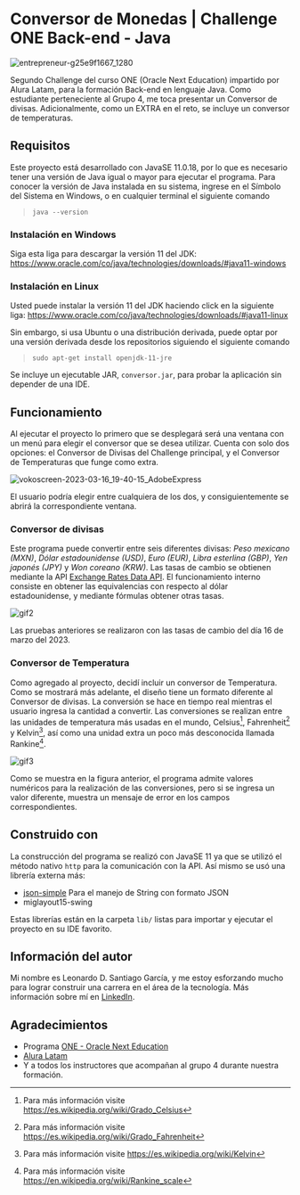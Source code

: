 # Conversor de Monedas | Challenge ONE Back-end - Java

![entrepreneur-g25e9f1667_1280](https://user-images.githubusercontent.com/109176490/225792783-a5ce2895-1efd-4ea3-b01a-28a9f128101e.jpg)

Segundo Challenge del curso ONE (Oracle Next Education) impartido por Alura Latam, para la formación Back-end en lenguaje Java. Como estudiante perteneciente al Grupo 4, me toca presentar un Conversor de divisas. Adicionalmente, como un EXTRA en el reto, se incluye un conversor de temperaturas.

## Requisitos

Este proyecto está desarrollado con JavaSE 11.0.18, por lo que es necesario tener una versión de Java igual o mayor para ejecutar el programa. Para conocer la versión de Java instalada en su sistema, ingrese en el Símbolo del Sistema en Windows, o en cualquier terminal el siguiente comando

>~~~
> java --version
>~~~

### Instalación en Windows

Siga esta liga para descargar la versión 11 del JDK: https://www.oracle.com/co/java/technologies/downloads/#java11-windows

### Instalación en Linux

Usted puede instalar la versión 11 del JDK haciendo click en la siguiente liga: https://www.oracle.com/co/java/technologies/downloads/#java11-linux

Sin embargo, si usa Ubuntu o una distribución derivada, puede optar por una versión derivada desde los repositorios siguiendo el siguiente comando

>~~~
> sudo apt-get install openjdk-11-jre
>~~~

Se incluye un ejecutable JAR, `conversor.jar`, para probar la aplicación sin depender de una IDE.

## Funcionamiento

Al ejecutar el proyecto lo primero que se desplegará será una ventana con un menú para elegir el conversor que se desea utilizar. Cuenta con solo dos opciones: el Conversor de Divisas del Challenge principal, y el Conversor de Temperaturas que funge como extra.

![vokoscreen-2023-03-16_19-40-15_AdobeExpress](https://user-images.githubusercontent.com/109176490/225792828-7a46ef55-ccb2-4e70-a97b-e4f5df4c6eb9.gif)

El usuario podría elegir entre cualquiera de los dos, y consiguientemente se abrirá la correspondiente ventana.

### Conversor de divisas

Este programa puede convertir entre seis diferentes divisas: *Peso mexicano (MXN)*, *Dólar estadounidense (USD)*, *Euro (EUR)*, *Libra esterlina (GBP)*, *Yen japonés (JPY)* y *Won coreano (KRW)*. Las tasas de cambio se obtienen mediante la API [Exchange Rates Data API](https://apilayer.com/marketplace/exchangerates_data-api). El funcionamiento interno consiste en obtener las equivalencias con respecto al dólar estadounidense, y mediante fórmulas obtener otras tasas.

![gif2](https://user-images.githubusercontent.com/109176490/225793203-9c7a6fa4-e989-40bf-9229-f60a866b8d3e.gif)

Las pruebas anteriores se realizaron con las tasas de cambio del día 16 de marzo del 2023.

### Conversor de Temperatura

Como agregado al proyecto, decidí incluir un conversor de Temperatura. Como se mostrará más adelante, el diseño tiene un formato diferente al Conversor de divisas. La conversión se hace en tiempo real mientras el usuario ingresa la cantidad a convertir. Las conversiones se realizan entre las unidades de temperatura más usadas en el mundo, Celsius[^1], Fahrenheit[^2] y Kelvin[^3], así como una unidad extra un poco más desconocida llamada Rankine[^4].

[^1]: Para más información visite https://es.wikipedia.org/wiki/Grado_Celsius
[^2]: Para más información visite https://es.wikipedia.org/wiki/Grado_Fahrenheit
[^3]: Para más información visite https://es.wikipedia.org/wiki/Kelvin
[^4]: Para más información visite https://en.wikipedia.org/wiki/Rankine_scale

![gif3](https://user-images.githubusercontent.com/109176490/225793302-04e5eeaa-f589-4fa0-99b9-4b7e6ad9d3cd.gif)

Como se muestra en la figura anterior, el programa admite valores numéricos para la realización de las conversiones, pero si se ingresa un valor diferente, muestra un mensaje de error en los campos correspondientes.

## Construido con

La construcción del programa se realizó con JavaSE 11 ya que se utilizó el método nativo `http` para la comunicación con la API. Así mismo se usó una librería externa más:

* [json-simple](https://code.google.com/archive/p/json-simple/) Para el manejo de String con formato JSON
* miglayout15-swing

Estas librerías están en la carpeta `lib/` listas para importar y ejecutar el proyecto en su IDE favorito.

## Información del autor

Mi nombre es Leonardo D. Santiago García, y me estoy esforzando mucho para lograr construir una carrera en el área de la tecnología. Más información sobre mí en [LinkedIn](https://www.linkedin.com/in/leodansantiago/).

## Agradecimientos

* Programa [ONE - Oracle Next Education](https://www.oracle.com/mx/education/oracle-next-education/)
* [Alura Latam](https://www.aluracursos.com/)
* Y a todos los instructores que acompañan al grupo 4 durante nuestra formación.
